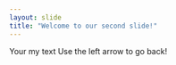 ```yaml
---
layout: slide
title: "Welcome to our second slide!"
---
```

Your my text
Use the left arrow to go back!
